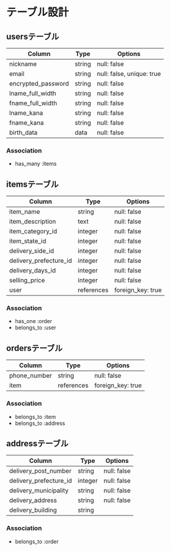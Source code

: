 # テーブル設計

## usersテーブル

| Column                     | Type    | Options                   |
| -------------------------- | ------- | ------------------------- |
| nickname                   | string  | null: false               |
| email                      | string  | null: false, unique: true |
| encrypted_password         | string  | null: false               |
| lname_full_width           | string  | null: false               |
| fname_full_width           | string  | null: false               |
| lname_kana                 | string  | null: false               |
| fname_kana                 | string  | null: false               |
| birth_data                 | data    | null: false               |


### Association

- has_many :items

## itemsテーブル

| Column                    | Type        | Options           |
| ------------------------- | ----------- | ----------------- |
| item_name                 | string      | null: false       |
| item_description          | text        | null: false       |
| item_category_id          | integer     | null: false       |
| item_state_id             | integer     | null: false       |
| delivery_side_id          | integer     | null: false       |
| delivery_prefecture_id    | integer     | null: false       |
| delivery_days_id          | integer     | null: false       |
| selling_price             | integer     | null: false       |
| user                      | references  | foreign_key: true |

### Association

- has_one :order
- belongs_to :user

## ordersテーブル

| Column                | Type       | Options           |
| --------------------- | ---------- | ----------------- |
| phone_number          | string     | null: false       |
| item                  | references | foreign_key: true |

### Association

- belongs_to :item
- belongs_to :address

## addressテーブル

| Column                   | Type        | Options           |
| ------------------------ | ----------- | ----------------- |
| delivery_post_number     | string      | null: false       |
| delivery_prefecture_id   | integer     | null: false       |
| delivery_municipality    | string      | null: false       |
| delivery_address         | string      | null: false       |
| delivery_building        | string      |                   |

### Association
- belongs_to :order